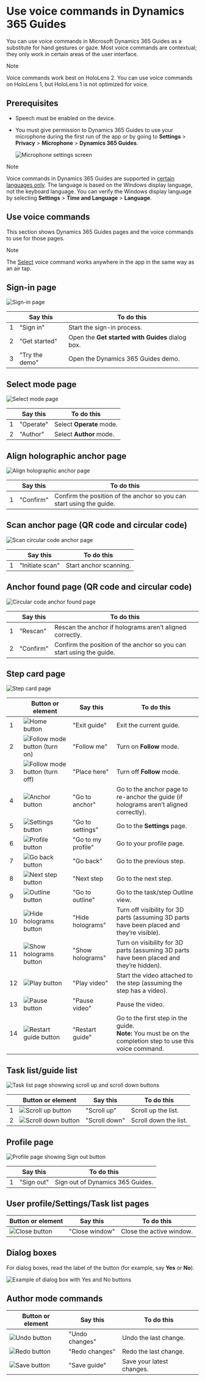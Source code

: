 

# Use voice commands in Dynamics 365 Guides

You can use voice commands in Microsoft Dynamics 365 Guides as a substitute for hand gestures or gaze. Most voice commands are contextual; they only work in certain areas of the user interface. 

>[!NOTE]
>Voice commands work best on HoloLens 2. You can use voice commands on HoloLens 1, but HoloLens 1 is not optimized for voice.  

## Prerequisites

- Speech must be enabled on the device.

- You must give permission to Dynamics 365 Guides to use your microphone during the first run of the app or by going to **Settings** > **Privacy** > **Microphone** > 
**Dynamics 365 Guides**.

    ![Microphone settings screen](media/microphone-permission.PNG "Microphone settings screen")
    
> [!NOTE]
> Voice commands in Dynamics 365 Guides are supported in [certain languages only](https://docs.microsoft.com/dynamics365/mixed-reality/guides/faq#what-languages-is-dynamics-365-guides-available-in). 
The language is based on the Windows display language, not the keyboard language. You can verify the Windows display language by selecting **Settings** > **Time and Language** > 
**Language**.

## Use voice commands

This section shows Dynamics 365 Guides pages and the voice commands to use for those pages.

> [!NOTE]
> The [Select](https://docs.microsoft.com/hololens/hololens-cortana#general-speech-commands) voice command works anywhere in the app in the same way as an air tap. 

## Sign-in page

![Sign-in page](media/voice-sign-in.PNG "Sign-in page")

||Say this|To do this|
|---|-----------------|-------------------------------------------|
|1|"Sign in"|Start the sign-in process.|
|2|"Get started"|Open the **Get started with Guides** dialog box.|
|3|"Try the demo"|Open the Dynamics 365 Guides demo.|

## Select mode page

![Select mode page](media/voice-select-mode.PNG "Select mode page")

||Say this|To do this|
|---|-----------------|-------------------------------------------|
|1|"Operate"|Select **Operate** mode.|
|2|"Author"|Select **Author** mode.|

## Align holographic anchor page

![Align holographic anchor page](media/voice-align-holographic.PNG "Align holographic anchor page")

||Say this|To do this|
|---|-----------------|-------------------------------------------|
|1|"Confirm"|Confirm the position of the anchor so you can start using the guide.|

## Scan anchor page (QR code and circular code)

![Scan circular code anchor page](media/voice-scan-circular.PNG "Scan circular code anchor page")

||Say this|To do this|
|---|-----------------|-------------------------------------------|
|1|"Initiate scan"|Start anchor scanning.|

## Anchor found page (QR code and circular code)

![Circular code anchor found page](media/voice-found-circular.PNG "Circular code anchor found page")

||Say this|To do this|
|---|-----------------|-------------------------------------------|
|1|"Rescan"|Rescan the anchor if holograms aren’t aligned correctly.|
|2|"Confirm"|Confirm the position of the anchor so you can start using the guide.|

## Step card page

![Step card page](media/voice-step-card.PNG "Step card page")

||Button or element|Say this|To do this|
|---|----------|-------------------|-------------------------------------|
|1|![Home button](media/home-button.png "Home button")|"Exit guide"|Exit the current guide.|
|2|![Follow mode button (turn on)](media/follow-mode-inactive-button.png "Follow mode button (turn on)")|"Follow me"|Turn on **Follow** mode.|
|3|![Follow mode button (turn off)](media/follow-button.png "Follow mode (turn off)")|"Place here"|Turn off **Follow** mode.|
|4|![Anchor button](media/anchor-button.PNG "Anchor button")|"Go to anchor"|Go to the anchor page to re-anchor the guide (if holograms aren’t aligned correctly).|
|5|![Settings button](media/settings-button.png "Settings button")|"Go to settings"|Go to the **Settings** page.|
|6|![Profile button](media/profile-button.png "Profile button")|"Go to my profile"|Go to your profile page.|
|7|![Go back button](media/bo-back-button.png "Go back button")|"Go back"|Go to the previous step.|
|8|![Next step button](media/next-step-button.png "Next step button")|"Next step|Go to the next step.|
|9|![Outline button](media/outline-button.png "Outline button")|"Go to outline"|Go to the task/step Outline view. ||
|10|![Hide holograms button](media/hide-holograms-button.png "Hide holograms button")|"Hide holograms"|Turn off visibility for 3D parts (assuming 3D parts have been placed and they’re visible).|
|11|![Show holograms button](media/show-holograms-button.png "Show holograms button")|"Show holograms"|Turn on visibility for 3D parts (assuming 3D parts have been placed and they’re hidden).|
|12|![Play button](media/play-button.png "Play button")|"Play video"|Start the video attached to the step (assuming the step has a video).|
|13|![Pause button](media/pause-button.png "Pause button")|"Pause video"|Pause the video.|
|14|![Restart guide button](media/restart-guide-button.PNG "Restart guide button")|"Restart guide"|Go to the first step in the guide.<br>**Note:** You must be on the completion step to use this voice command.|

## Task list/guide list

![Task list page showwing scroll up and scroll down buttons](media/voice-lists.PNG "ask list page showwing scroll up and scroll down buttons")

||Button or element|Say this|To do this|
|---|----------|-------------------|-------------------------------------|
|1|![Scroll up button](media/scroll-up-button.png "Scroll up button")|"Scroll up"|Scroll up the list.|
|2|![Scroll down button](media/scroll-down-button.png "Scroll down button")|"Scroll down"|Scroll down the list.|

## Profile page

![Profile page showing Sign out button](media/voice-profile.PNG "Profile page showing Sign out button")

||Say this|To do this|
|---|-----------------|-------------------------------------------|
|1|"Sign out"|Sign out of Dynamics 365 Guides.|

## User profile/Settings/Task list pages

|Button or element|Say this|To do this|
|-----|-------------------|-------------------------------------|
|![Close button](media/close-button.png "Close button")|"Close window"|Close the active window.|

## Dialog boxes 

For dialog boxes, read the label of the button (for example, say **Yes** or **No**). 

![Example of dialog box with Yes and No buttons](media/voice-dialog.PNG "Example of dialog page with yes and no buttons")


## Author mode commands

|Button or element|Say this|To do this|
|-----|-------------------|-------------------------------------|
|![Undo button](media/undo-button.png "Undo button")|"Undo changes"|Undo the last change.| 
|![Redo button](media/redo-button.png "Redo button")|"Redo changes"|Redo the last change.|
|![Save button](media/save-button.png "Save button")|"Save guide"|Save your latest changes.|


